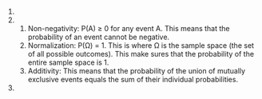 1. 




2. 
     1. Non-negativity: P(A) ≥ 0 for any event A. This means that the probability of an event cannot be negative.
     2. Normalization: P(Ω) = 1. This is where Ω is the sample space (the set of all possible outcomes). This make sures  that the probability of the entire sample space is 1.
     3. Additivity: This means that the probability of the union of mutually exclusive events equals the sum of their individual probabilities.

3. 
